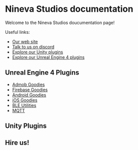 # Nineva Studios documentation

Welcome to the Nineva Studios doucumentation page!

Useful links:

* [Our web site](https://ninevastudios.com)
* [Talk to us on discord](https://discord.gg/SuJP9fY)
* [Explore our Unity plugins](TODO)
* [Explore our Unreal Engine 4 plugins](TODO)

## Unreal Engine 4 Plugins

* [Admob Goodies](ue-plugins/admob-unreal)
* [Firebase Goodies](ue-plugins/firebase-unreal)
* [Android Goodies](ue-plugins/android-goodies-unreal)
* [iOS Goodies](ue-plugins/ios-goodies-unreal)
* [BLE Utilities](ue-plugins/ble-utilities)
* [MQTT](ue-plugins/mqtt)

## Unity Plugins

## Hire us!
